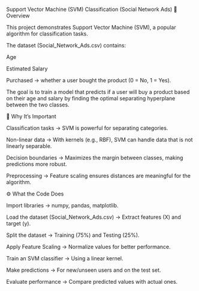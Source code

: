 Support Vector Machine (SVM) Classification (Social Network Ads)
📌 Overview

This project demonstrates Support Vector Machine (SVM), a popular algorithm for classification tasks.

The dataset (Social_Network_Ads.csv) contains:

Age

Estimated Salary

Purchased → whether a user bought the product (0 = No, 1 = Yes).

The goal is to train a model that predicts if a user will buy a product based on their age and salary by finding the optimal separating hyperplane between the two classes.

🚀 Why It’s Important

Classification tasks → SVM is powerful for separating categories.

Non-linear data → With kernels (e.g., RBF), SVM can handle data that is not linearly separable.

Decision boundaries → Maximizes the margin between classes, making predictions more robust.

Preprocessing → Feature scaling ensures distances are meaningful for the algorithm.

⚙️ What the Code Does

Import libraries → numpy, pandas, matplotlib.

Load the dataset (Social_Network_Ads.csv) → Extract features (X) and target (y).

Split the dataset → Training (75%) and Testing (25%).

Apply Feature Scaling → Normalize values for better performance.

Train an SVM classifier → Using a linear kernel.

Make predictions → For new/unseen users and on the test set.

Evaluate performance → Compare predicted values with actual ones.
